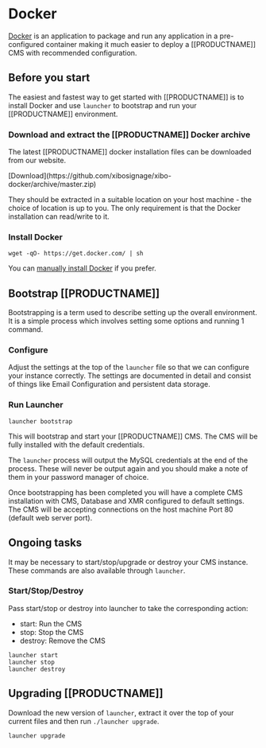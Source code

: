 <!--toc=getting_started-->
# Docker
[Docker](https://docker.com/) is an application to package and run any
application in a pre-configured container making it much easier to deploy a
[[PRODUCTNAME]] CMS with recommended configuration.

## Before you start

The easiest and fastest way to get started with [[PRODUCTNAME]] is to
install Docker and use `launcher` to bootstrap and run your [[PRODUCTNAME]]
environment.

### Download and extract the [[PRODUCTNAME]] Docker archive

The latest [[PRODUCTNAME]] docker installation files can be downloaded
from our website.

<nonwhite>
[Download](https://github.com/xibosignage/xibo-docker/archive/master.zip)
</nonwhite>

They should be extracted in a suitable location on your host machine - the
choice of location is up to you. The only requirement is that the Docker
installation can read/write to it.

### Install Docker

```
wget -qO- https://get.docker.com/ | sh
```

You can [manually install Docker](https://docs.docker.com/installation/) if you
prefer.

## Bootstrap [[PRODUCTNAME]]

Bootstrapping is a term used to describe setting up the overall environment. It
is a simple process which involves setting some options and running 1 command.

### Configure

Adjust the settings at the top of the `launcher` file so that we can configure
your instance correctly. The settings are documented in detail and consist
of things like Email Configuration and persistent data storage.


### Run Launcher

```
launcher bootstrap
```

This will bootstrap and start your [[PRODUCTNAME]] CMS. The CMS will be fully
installed with the default credentials.

The `launcher` process will output the MySQL credentials at the end of the
process. These will never be output again and you should make a note of them
in your password manager of choice.

Once bootstrapping has been completed you will have a complete CMS installation
with CMS, Database and XMR configured to default settings. The CMS will be
accepting connections on the host machine Port 80 (default web server port).

## Ongoing tasks

It may be necessary to start/stop/upgrade or destroy your CMS instance. These
commands are also available through `launcher`.

### Start/Stop/Destroy

Pass start/stop or destroy into launcher to take the corresponding action:

 - start: Run the CMS
 - stop: Stop the CMS
 - destroy: Remove the CMS

```
launcher start
launcher stop
launcher destroy
```

## Upgrading [[PRODUCTNAME]]

Download the new version of `launcher`, extract it over the top of your current
files and then run `./launcher upgrade`.

```
launcher upgrade
```

